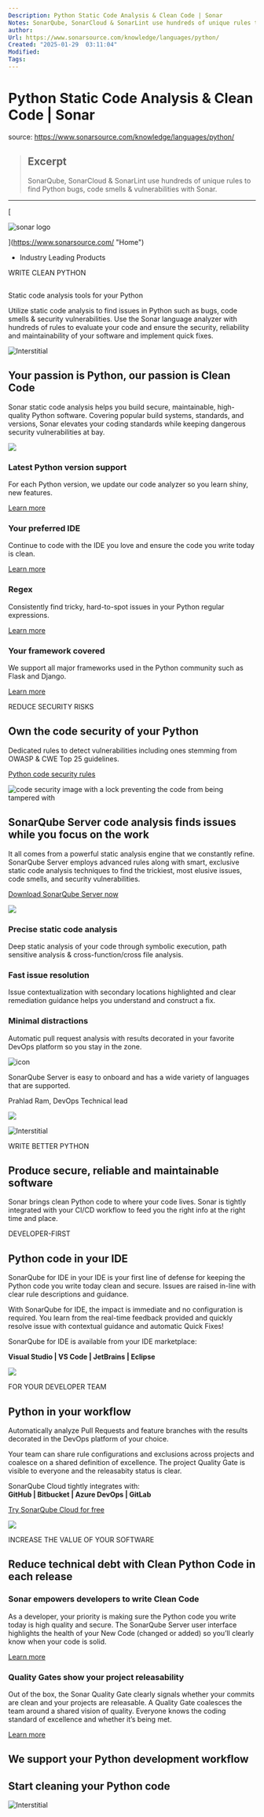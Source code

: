 ```yaml
---
Description: Python Static Code Analysis & Clean Code | Sonar
Notes: SonarQube, SonarCloud & SonarLint use hundreds of unique rules to find Python bugs, code smells & vulnerabilities with Sonar.
author: 
Url: https://www.sonarsource.com/knowledge/languages/python/
Created: "2025-01-29  03:11:04"
Modified: 
Tags:
---
```


# Python Static Code Analysis & Clean Code | Sonar

source: https://www.sonarsource.com/knowledge/languages/python/

> ## Excerpt
> SonarQube, SonarCloud & SonarLint use hundreds of unique rules to find Python bugs, code smells & vulnerabilities with Sonar.

---
[

![sonar logo ](https://assets-eu-01.kc-usercontent.com/a8c9572d-fe62-0144-0642-b3f31f575091/8e59bcad-6e39-41dc-abd9-a0e251e8d63f/Sonar%20%282%29.svg?w=128&h=32&auto=format&fit=clip)



](https://www.sonarsource.com/ "Home")

-   Industry Leading Products
    

WRITE CLEAN PYTHON

## 

Static code analysis tools for your Python

Utilize static code analysis to find issues in Python such as bugs, code smells & security vulnerabilities. Use the Sonar language analyzer with hundreds of rules to evaluate your code and ensure the security, reliability and maintainability of your software and implement quick fixes.

![Interstitial](https://assets-eu-01.kc-usercontent.com/a8c9572d-fe62-0144-0642-b3f31f575091/81a08e4d-6745-4025-943e-104d2de86066/interstitial%20left_1%402x.png)

## Your passion is Python, our passion is Clean Code

Sonar static code analysis helps you build secure, maintainable, high-quality Python software. Covering popular build systems, standards, and versions, Sonar elevates your coding standards while keeping dangerous security vulnerabilities at bay.

![](https://assets-eu-01.kc-usercontent.com/a8c9572d-fe62-0144-0642-b3f31f575091/90f60a05-54c7-4be8-896c-5660ced3cf83/python_2x.webp?w=1088&h=696&auto=format&fit=crop)

### Latest Python version support

For each Python version, we update our code analyzer so you learn shiny, new features.

[Learn more](https://rules.sonarsource.com/python)

### Your preferred IDE

Continue to code with the IDE you love and ensure the code you write today is clean.

[Learn more](https://www.sonarsource.com/products/sonarlint/)

### Regex

Consistently find tricky, hard-to-spot issues in your Python regular expressions.

[Learn more](https://rules.sonarsource.com/python/tag/regex)

### Your framework covered

We support all major frameworks used in the Python community such as Flask and Django.

[Learn more](https://rules.sonarsource.com/python/tag/injection)

REDUCE SECURITY RISKS

## Own the code security of your Python

Dedicated rules to detect vulnerabilities including ones stemming from OWASP & CWE Top 25 guidelines.

[Python code security rules](https://rules.sonarsource.com/python/type/Vulnerability)

![code security image with a lock preventing the code from being tampered with](https://assets-eu-01.kc-usercontent.com/a8c9572d-fe62-0144-0642-b3f31f575091/6d8a31dc-7539-4b80-9bf6-517a9a542c1e/security_5050_2x.webp?w=1088&h=854&auto=format&fit=crop)

## SonarQube Server code analysis finds issues while you focus on the work

It all comes from a powerful static analysis engine that we constantly refine. SonarQube Server employs advanced rules along with smart, exclusive static code analysis techniques to find the trickiest, most elusive issues, code smells, and security vulnerabilities.

[Download SonarQube Server now](https://www.sonarsource.com/plans-and-pricing/)

![](https://assets-eu-01.kc-usercontent.com/a8c9572d-fe62-0144-0642-b3f31f575091/4e02995d-6b2b-44a8-adec-aa2428cab09f/static_code_5050_2x.webp?w=1088&h=852&auto=format&fit=crop)

### Precise static code analysis

Deep static analysis of your code through symbolic execution, path sensitive analysis & cross-function/cross file analysis.

### Fast issue resolution

Issue contextualization with secondary locations highlighted and clear remediation guidance helps you understand and construct a fix.

### Minimal distractions

Automatic pull request analysis with results decorated in your favorite DevOps platform so you stay in the zone.

![icon](https://www.sonarsource.com/svg/quote.svg)

SonarQube Server is easy to onboard and has a wide variety of languages that are supported.

Prahlad Ram, DevOps Technical lead

![](https://assets-eu-01.kc-usercontent.com/a8c9572d-fe62-0144-0642-b3f31f575091/85a0d4ad-8cc3-4e89-9dca-19a5e441ffe7/verse-logo.svg?w=180&h=32&auto=format&fit=crop)

![Interstitial](https://assets-eu-01.kc-usercontent.com/a8c9572d-fe62-0144-0642-b3f31f575091/7c9365ee-5535-46a4-8f1f-6a359cf28a88/interstitial%20right_1%402x.png)

WRITE BETTER PYTHON

## Produce secure, reliable and maintainable software

Sonar brings clean Python code to where your code lives. Sonar is tightly integrated with your CI/CD workflow to feed you the right info at the right time and place.

DEVELOPER-FIRST

## Python code in your IDE

SonarQube for IDE in your IDE is your first line of defense for keeping the Python code you write today clean and secure. Issues are raised in-line with clear rule descriptions and guidance.

With SonarQube for IDE, the impact is immediate and no configuration is required. You learn from the real-time feedback provided and quickly resolve issue with contextual guidance and automatic Quick Fixes!

SonarQube for IDE is available from your IDE marketplace:

  
**Visual Studio | VS Code | JetBrains | Eclipse**

![](https://assets-eu-01.kc-usercontent.com/a8c9572d-fe62-0144-0642-b3f31f575091/d3f96c5d-7c74-4328-8c2d-cf4fe8e9fa7c/in_your_ide_5050_2x.webp?w=1088&h=958&auto=format&fit=crop)

FOR YOUR DEVELOPER TEAM

## Python in your workflow

Automatically analyze Pull Requests and feature branches with the results decorated in the DevOps platform of your choice.

Your team can share rule configurations and exclusions across projects and coalesce on a shared definition of excellence. The project Quality Gate is visible to everyone and the releasabity status is clear.

SonarQube Cloud tightly integrates with:  
**GitHub | Bitbucket | Azure DevOps | GitLab**

[Try SonarQube Cloud for free](https://www.sonarsource.com/products/sonarcloud/signup/)

![](https://assets-eu-01.kc-usercontent.com/a8c9572d-fe62-0144-0642-b3f31f575091/2885aed5-dac3-4f5c-a81b-57495a820d13/integrations_general_use_02_2x.webp?w=1088&h=866&auto=format&fit=crop)

INCREASE THE VALUE OF YOUR SOFTWARE

## Reduce technical debt with Clean Python Code in each release

### Sonar empowers developers to write Clean Code

As a developer, your priority is making sure the Python code you write today is high quality and secure. The SonarQube Server user interface highlights the health of your New Code (changed or added) so you’ll clearly know when your code is solid.

[Learn more](https://www.sonarsource.com/solutions/our-unique-approach/)

### Quality Gates show your project releasability

Out of the box, the Sonar Quality Gate clearly signals whether your commits are clean and your projects are releasable. A Quality Gate coalesces the team around a shared vision of quality. Everyone knows the coding standard of excellence and whether it’s being met.

[Learn more](https://www.sonarsource.com/solutions/quality/)

## We support your Python development workflow

## Start cleaning your Python code

![Interstitial](https://assets-eu-01.kc-usercontent.com/a8c9572d-fe62-0144-0642-b3f31f575091/b0f284af-b23e-4e64-9d4d-51a1741765b4/Bottom%20Wave_1.svg)
